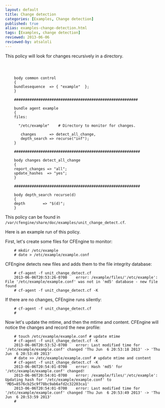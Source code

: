 ```yaml
---
layout: default
title: Change detection
categories: [Examples, Change detection]
published: true
alias: examples-change-detection.html
tags: [Examples, change detection]
reviewed: 2013-06-06
reviewed-by: atsaloli
---
```


This policy will look for changes recursively in a directory.

```cf3



    body common control 
    {
    bundlesequence  => { "example"  };
    }
    
    ########################################################
    
    bundle agent example
    {
    files:
    
      "/etc/example"    # Directory to monitor for changes.
    
       changes      => detect_all_change,
       depth_search => recurse("inf");
    }
        
    #########################################################
        
    body changes detect_all_change 
    {
    report_changes => "all";
    update_hashes  => "yes";
    }

    #########################################################
    
    body depth_search recurse(d) 
    {
    depth        => "$(d)";
    }
```

This policy can be found in `/var/cfengine/share/doc/examples/unit_change_detect.cf`.

Here is an example run of this policy.

First, let's create some files for CFEngine to monitor:


```
    # mkdir /etc/example 
    # date > /etc/example/example.conf  
```

CFEngine detects new files and adds them to the file integrity database:

```
    # cf-agent -f unit_change_detect.cf
    2013-06-06T20:53:26-0700    error: /example/files/'/etc/example': File '/etc/example/example.conf' was not in 'md5' database - new file found
    # cf-agent -f unit_change_detect.cf -K
```

If there are no changes, CFEngine runs silently:
```
    # cf-agent -f unit_change_detect.cf
    # 
```

Now let's update the mtime, and then the mtime and content. 
CFEngine will notice the changes and record the new profile:

```
    # touch /etc/example/example.conf # update mtime
    # cf-agent -f unit_change_detect.cf -K
    2013-06-06T20:53:52-0700    error: Last modified time for '/etc/example/example.conf' changed 'Thu Jun  6 20:53:18 2013' -> 'Thu Jun  6 20:53:49 2013'
    # date >> /etc/example/example.conf # update mtime and content
    # cf-agent -f unit_change_detect.cf -K
    2013-06-06T20:54:01-0700    error: Hash 'md5' for '/etc/example/example.conf' changed!
    2013-06-06T20:54:01-0700    error: /example/files/'/etc/example': Updating hash for '/etc/example/example.conf' to 'MD5=8576cb25c9f78bc9ab6afd2c32203ca1'
    2013-06-06T20:54:01-0700    error: Last modified time for '/etc/example/example.conf' changed 'Thu Jun  6 20:53:49 2013' -> 'Thu Jun  6 20:53:59 2013'
    #
```
